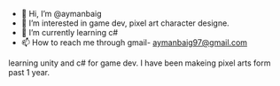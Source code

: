 - 👋 Hi, I’m @aymanbaig
- 👀 I’m interested in game dev, pixel art character designe.
- 🌱 I’m currently learning c#
- 📫 How to reach me through gmail- aymanbaig97@gmail.com

learning unity and c# for game dev. I have been makeing pixel arts form past 1 year.
